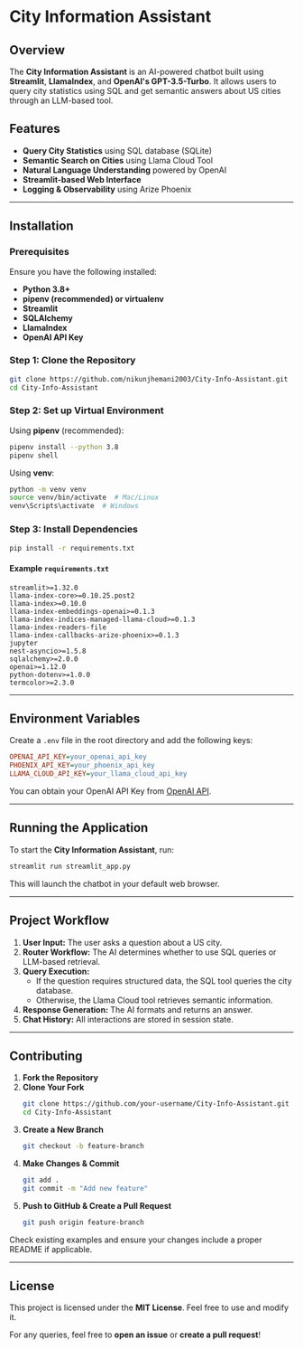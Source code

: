 # City Information Assistant

## Overview

The **City Information Assistant** is an AI-powered chatbot built using **Streamlit**, **LlamaIndex**, and **OpenAI's GPT-3.5-Turbo**. It allows users to query city statistics using SQL and get semantic answers about US cities through an LLM-based tool.

## Features

- **Query City Statistics** using SQL database (SQLite)
- **Semantic Search on Cities** using Llama Cloud Tool
- **Natural Language Understanding** powered by OpenAI
- **Streamlit-based Web Interface**
- **Logging & Observability** using Arize Phoenix

---

## Installation

### Prerequisites

Ensure you have the following installed:

- **Python 3.8+**
- **pipenv (recommended) or virtualenv**
- **Streamlit**
- **SQLAlchemy**
- **LlamaIndex**
- **OpenAI API Key**

### Step 1: Clone the Repository

```bash
git clone https://github.com/nikunjhemani2003/City-Info-Assistant.git
cd City-Info-Assistant
```

### Step 2: Set up Virtual Environment

Using **pipenv** (recommended):

```bash
pipenv install --python 3.8
pipenv shell
```

Using **venv**:

```bash
python -m venv venv
source venv/bin/activate  # Mac/Linux
venv\Scripts\activate  # Windows
```

### Step 3: Install Dependencies

```bash
pip install -r requirements.txt
```

#### **Example `requirements.txt`**

```
streamlit>=1.32.0
llama-index-core>=0.10.25.post2
llama-index>=0.10.0
llama-index-embeddings-openai>=0.1.3
llama-index-indices-managed-llama-cloud>=0.1.3
llama-index-readers-file
llama-index-callbacks-arize-phoenix>=0.1.3
jupyter
nest-asyncio>=1.5.8
sqlalchemy>=2.0.0
openai>=1.12.0
python-dotenv>=1.0.0
termcolor>=2.3.0
```

---

## Environment Variables

Create a `.env` file in the root directory and add the following keys:

```ini
OPENAI_API_KEY=your_openai_api_key
PHOENIX_API_KEY=your_phoenix_api_key
LLAMA_CLOUD_API_KEY=your_llama_cloud_api_key
```

You can obtain your OpenAI API Key from [OpenAI API](https://platform.openai.com/api-keys).

---

## Running the Application

To start the **City Information Assistant**, run:

```bash
streamlit run streamlit_app.py
```

This will launch the chatbot in your default web browser.

---

## Project Workflow

1. **User Input:** The user asks a question about a US city.
2. **Router Workflow:** The AI determines whether to use SQL queries or LLM-based retrieval.
3. **Query Execution:**
   - If the question requires structured data, the SQL tool queries the city database.
   - Otherwise, the Llama Cloud tool retrieves semantic information.
4. **Response Generation:** The AI formats and returns an answer.
5. **Chat History:** All interactions are stored in session state.

---

## Contributing

1. **Fork the Repository**
2. **Clone Your Fork**
   ```bash
   git clone https://github.com/your-username/City-Info-Assistant.git
   cd City-Info-Assistant
   ```
3. **Create a New Branch**
   ```bash
   git checkout -b feature-branch
   ```
4. **Make Changes & Commit**
   ```bash
   git add .
   git commit -m "Add new feature"
   ```
5. **Push to GitHub & Create a Pull Request**
   ```bash
   git push origin feature-branch
   ```

Check existing examples and ensure your changes include a proper README if applicable.

---

## License

This project is licensed under the **MIT License**. Feel free to use and modify it.

For any queries, feel free to **open an issue** or **create a pull request**!
